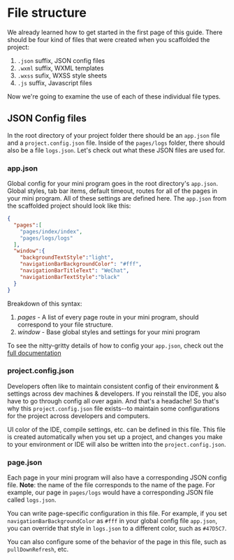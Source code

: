 # File structure
We already learned how to get started in the first page of this guide. There should be four kind of files that were created when you scaffolded the project:

1. `.json` suffix, JSON config files
2. `.wxml` suffix, WXML templates
3. `.wxss` sufix, WXSS style sheets
4. `.js` suffix, Javascript files

Now we're going to examine the use of each of these individual file types.

## JSON Config files
In the root directory of your project folder there should be an `app.json` file and a `project.config.json` file. Inside of the `pages/logs` folder, there should also be a file `logs.json`. Let's check out what these JSON files are used for.

### app.json
Global config for your mini program goes in the root directory's `app.json`. Global styles, tab bar items, default timeout, routes for all of the pages in your mini program. All of these settings are defined here. The `app.json` from the scaffolded project should look like this: 
```json
{
  "pages":[
    "pages/index/index",
    "pages/logs/logs"
  ],
  "window":{
    "backgroundTextStyle":"light",
    "navigationBarBackgroundColor": "#fff",
    "navigationBarTitleText": "WeChat",
    "navigationBarTextStyle":"black"
  }
}
```
Breakdown of this syntax:

1. *pages* - A list of every page route in your mini program, should correspond to your file structure.
2. *window* - Base global styles and settings for your mini program

To see the nitty-gritty details of how to config your `app.json`, check out the [full documentation](somewhere)

### project.config.json
Developers often like to maintain consistent config of their environment & settings across dev machines & developers. If you reinstall the IDE, you also have to go through config all over again. And that's a headache! So that's why this `project.config.json` file exists--to maintain some configurations for the project across developers and computers.

UI color of the IDE, compile settings, etc. can be defined in this file. This file is created automatically when you set up a project, and changes you make to your environment or IDE will also be written into the `project.config.json`.

### page.json
Each page in your mini program will also have a corresponding JSON config file. **Note**: the name of the file corresponds to the name of the page. For example, our page in `pages/logs` would have a corresponding JSON file called `logs.json`.

You can write page-specific configuration in this file. For example, if you set `navigationBarBackgroundColor` as `#fff` in your global config file `app.json`, you can override that style in `logs.json` to a different color, such as `#47D5C7`.

You can also configure some of the behavior of the page in this file, such as `pullDownRefresh`, etc.